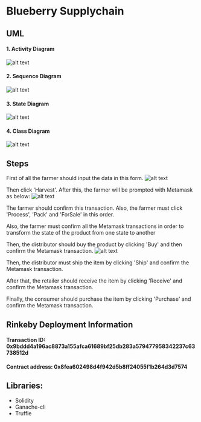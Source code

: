 # Blueberry Supplychain
## UML
#### 1. Activity Diagram
![alt text](https://github.com/naifsaleh/blueberry-supplychain/blob/master/images/Activity%20Diagram%20for%20Blueberries.svg "Logo Title Text 1")
#### 2. Sequence Diagram
![alt text](https://github.com/naifsaleh/blueberry-supplychain/blob/master/images/Blueberries%20Sequence%20Diagram.svg "Logo Title Text 1")
#### 3. State Diagram
![alt text](https://github.com/naifsaleh/blueberry-supplychain/blob/master/images/Blueberry%20state%20diagram.svg "Logo Title Text 1")
#### 4. Class Diagram
![alt text](https://github.com/naifsaleh/blueberry-supplychain/blob/master/images/Blueberry%20class%20diagram.svg "Logo Title Text 1")

## Steps
First of all the farmer should input the data in this form. 
![alt text](https://raw.githubusercontent.com/naifsaleh/blueberry-supplychain/master/images/Screenshot%20from%202019-03-10%2017-45-05.png)


Then click 'Harvest'. After this, the farmer will be prompted with Metamask as below:
![alt text](https://raw.githubusercontent.com/naifsaleh/blueberry-supplychain/master/images/Screenshot%20from%202019-03-10%2017-51-47.png)

The farmer should confirm this transaction. Also, the farmer must click 'Process', 'Pack' and 'ForSale' in this order.

Also, the farmer must confirm all the Metamask transactions in order to transform the state of the product from one state to another

Then, the distributor should buy the product by clicking 'Buy' and then confirm the Metamask transaction.
![alt text](https://raw.githubusercontent.com/naifsaleh/blueberry-supplychain/master/images/Screenshot%20from%202019-03-10%2018-03-00.png)


Then, the distributor must ship the item by clicking 'Ship' and confirm the Metamask transaction.

After that, the retailer should receive the item by clicking 'Receive' and confirm the Metamask transaction.

Finally, the consumer should purchase the item by clicking 'Purchase' and confirm the Metamask transaction.

## Rinkeby Deployment Information
#### Transaction ID: 0x9bddd4a196ac8873a155afca61689bf25db283a579477958342237c63738512d
#### Contract address: 0x8fea602498d4f942d5b8ff24055f1b264d3d7574

## Libraries:
* Solidity
* Ganache-cli
* Truffle
